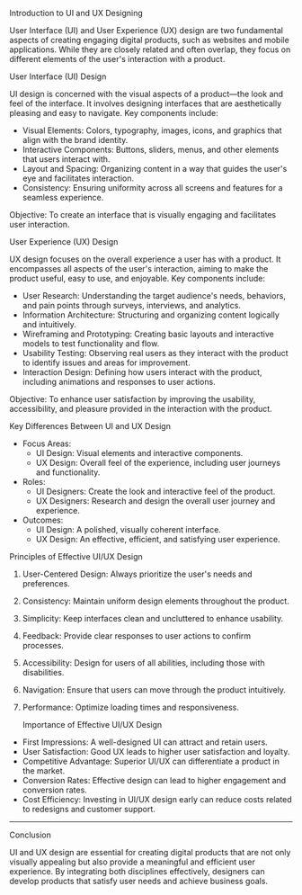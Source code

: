 Introduction to UI and UX Designing

User Interface (UI) and User Experience (UX) design are two fundamental aspects of creating engaging digital products, such as websites and mobile applications.
While they are closely related and often overlap, they focus on different elements of the user's interaction with a product.

User Interface (UI) Design

UI design is concerned with the visual aspects of a product—the look and feel of the interface. It involves designing 
interfaces that are aesthetically pleasing and easy to navigate. Key components include:

- Visual Elements: Colors, typography, images, icons, and graphics that align with the brand identity.
- Interactive Components: Buttons, sliders, menus, and other elements that users interact with.
- Layout and Spacing: Organizing content in a way that guides the user's eye and facilitates interaction.
- Consistency: Ensuring uniformity across all screens and features for a seamless experience.

Objective: To create an interface that is visually engaging and facilitates user interaction.

User Experience (UX) Design

UX design focuses on the overall experience a user has with a product. It encompasses all aspects of the user's interaction, aiming to 
make the product useful, easy to use, and enjoyable. Key components include:

- User Research: Understanding the target audience's needs, behaviors, and pain points through surveys, interviews, and analytics.
- Information Architecture: Structuring and organizing content logically and intuitively.
- Wireframing and Prototyping: Creating basic layouts and interactive models to test functionality and flow.
- Usability Testing: Observing real users as they interact with the product to identify issues and areas for improvement.
- Interaction Design: Defining how users interact with the product, including animations and responses to user actions.

Objective: To enhance user satisfaction by improving the usability, accessibility, and pleasure provided in the interaction with the product.

Key Differences Between UI and UX Design

- Focus Areas:
  - UI Design: Visual elements and interactive components.
  - UX Design: Overall feel of the experience, including user journeys and functionality.
- Roles:
  - UI Designers: Create the look and interactive feel of the product.
  - UX Designers: Research and design the overall user journey and experience.
- Outcomes:
  - UI Design: A polished, visually coherent interface.
  - UX Design: An effective, efficient, and satisfying user experience.

Principles of Effective UI/UX Design

1. User-Centered Design: Always prioritize the user's needs and preferences.
2. Consistency: Maintain uniform design elements throughout the product.
3. Simplicity: Keep interfaces clean and uncluttered to enhance usability.
4. Feedback: Provide clear responses to user actions to confirm processes.
5. Accessibility: Design for users of all abilities, including those with disabilities.
6. Navigation: Ensure that users can move through the product intuitively.
7. Performance: Optimize loading times and responsiveness.

   Importance of Effective UI/UX Design

- First Impressions: A well-designed UI can attract and retain users.
- User Satisfaction: Good UX leads to higher user satisfaction and loyalty.
- Competitive Advantage: Superior UI/UX can differentiate a product in the market.
- Conversion Rates: Effective design can lead to higher engagement and conversion rates.
- Cost Efficiency: Investing in UI/UX design early can reduce costs related to redesigns and customer support.

---

Conclusion

UI and UX design are essential for creating digital products that are not only visually appealing but also provide a meaningful and efficient user experience.
By integrating both disciplines effectively, designers can develop products that satisfy user needs and achieve business goals.
